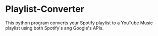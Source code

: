 # Playlist-Converter
This python program converts your Spotify playlist to a YouTube Music playlist using both Spotify's ang Google's APIs.
